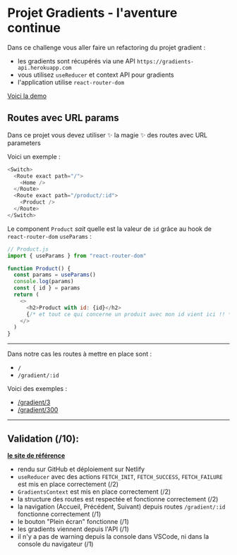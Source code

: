 # Projet Gradients - l'aventure continue

Dans ce challenge vous aller faire un refactoring du projet gradient :

- les gradients sont récupérés via une API `https://gradients-api.herokuapp.com`
- vous utilisez `useReducer` et context API pour gradients
- l'application utilise `react-router-dom`

[Voici la demo](https://alyra-gradients-once-more.netlify.app/)

## Routes avec URL params

Dans ce projet vous devez utiliser ✨ la magie ✨ des routes avec URL parameters

Voici un exemple :

```js
<Switch>
  <Route exact path="/">
    <Home />
  </Route>
  <Route exact path="/product/:id">
    <Product />
  </Route>
</Switch>
```

Le component `Product` _sait_ quelle est la valeur de `id` grâce au hook de `react-router-dom` `useParams` :

```js
// Product.js
import { useParams } from "react-router-dom"

function Product() {
  const params = useParams()
  console.log(params)
  const { id } = params
  return (
    <>
      <h2>Product with id: {id}</h2>
      {/* et tout ce qui concerne un produit avec mon id vient ici !! */}
    </>
  )
}
```

---

Dans notre cas les routes à mettre en place sont :

- `/`
- `/gradient/:id`

Voici des exemples :

- [/gradient/3](https://alyra-gradients-once-more.netlify.app/gradient/3)
- [/gradient/300](https://alyra-gradients-once-more.netlify.app/gradient/300)

---

## Validation (/10):

**[le site de référence](https://alyra-gradients-bonus.netlify.app/)**

- rendu sur GitHub et déploiement sur Netlify
- `useReducer` avec des actions `FETCH_INIT`, `FETCH_SUCCESS`, `FETCH_FAILURE` est mis en place correctement (/2)
- `GradientsContext` est mis en place correctement (/2)
- la structure des routes est respectée et fonctionne correctement (/2)
- la navigation (Accueil, Précédent, Suivant) depuis routes `/gradient/:id` fonctionne correctement (/1)
- le bouton "Plein écran" fonctionne (/1)
- les gradients viennent depuis l'API (/1)
- il n'y a pas de warning depuis la console dans VSCode, ni dans la console du navigateur (/1)
